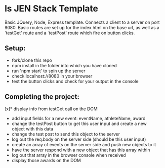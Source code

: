 ls
JEN Stack Template
==================

Basic JQuery, Node, Express template. Connects a client to a server on port 8080. Basic routes are set up for the index.html on the base url, as well as a 'testGet' route and a 'testPost' route which fire on button clicks.

Setup:
-----
* fork/clone this repo
* npm install in the folder into which you have cloned
* run 'npm start' to spin up the server
* check localhost://8080 in your browser
* test the button clicks and check for your output in the console

Completing the project:
----------------------
[x]* display info from testGet call on the DOM
* add input fields for a new event: eventName, athleteName, award
* change the testPost button to get this user input and create a new object with this data
* change the test post to send this object to the server
* log out the req.body on the server side (should be this user input)
* create an array of events on the server side and push new objects to it
* have the server respond with a new object that has this array within
* log out that array in the browser console when received
* display those awards on the DOM
